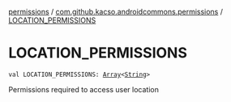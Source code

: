 [permissions](../index.md) / [com.github.kacso.androidcommons.permissions](index.md) / [LOCATION_PERMISSIONS](./-l-o-c-a-t-i-o-n_-p-e-r-m-i-s-s-i-o-n-s.md)

# LOCATION_PERMISSIONS

`val LOCATION_PERMISSIONS: `[`Array`](https://kotlinlang.org/api/latest/jvm/stdlib/kotlin/-array/index.html)`<`[`String`](https://kotlinlang.org/api/latest/jvm/stdlib/kotlin/-string/index.html)`>`

Permissions required to access user location

